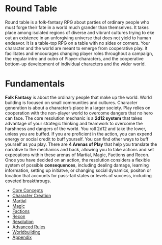 # Round Table
Round table is a folk-fantasy RPG about parties of ordinary people who must forge their fate in a world much grander than themselves. It takes place among isolated regions of diverse and vibrant cultures trying to eke out an existence in an unforgiving universe that does not yield to human endeavor.
It is a table-top RPG on a table with no sides or corners. Your character and the world are meant to emerge from cooperative play. It facilitates and encourages changing player roles throughout a campaign, the regular intro and outro of Player-characters, and the cooperative bottom-up development of individual characters and the wider world.
# Fundamentals
**Folk Fantasy** is about the ordinary people that make up the world. World building is focused on small communities and cultures. Character generation is about a character’s place in a larger society. Play relies on cooperation with the non-player world to overcome dangers that no hero can face.
The core resolution mechanic is a **2d12 system** that takes advantage of your strategic thinking and teamwork to overcome the harshness and dangers of the world.
You roll 2d12 and take the lower, unless you are buffed. If you are proficient in the action, you can expend energy or social credit to buff yourself. You can find other ways to buff yourself as you play.
There are **4 Arenas of Play** that help you translate the narrative to the mechanics and back, allowing you to take actions and set expecations within these arenas of Martial, Magic, Factions and Recon.
Once you have decided on an action, the resolution considers a flexible system of possible **consequences**, including dealing damage, learning information, setting up initiatve, or changing social dynamics, positon or location that accounts for pass-fail states or levels of success, including coveted breakthrougs.

- [Core Concepts](CoreConcepts.md)
- [Character Creation](CharacterCreate.md)
- [Martial](Martial.md)
- [Magic](Magic.md)
- [Factions](Factions.md)
- [Recon](Recon.md)
- [Resolution](Resolution.md)
- [Advanced Rules](Advanced.md)
- [Worldbuilding](Design.md)
- [Appendix](Appendix.md)
